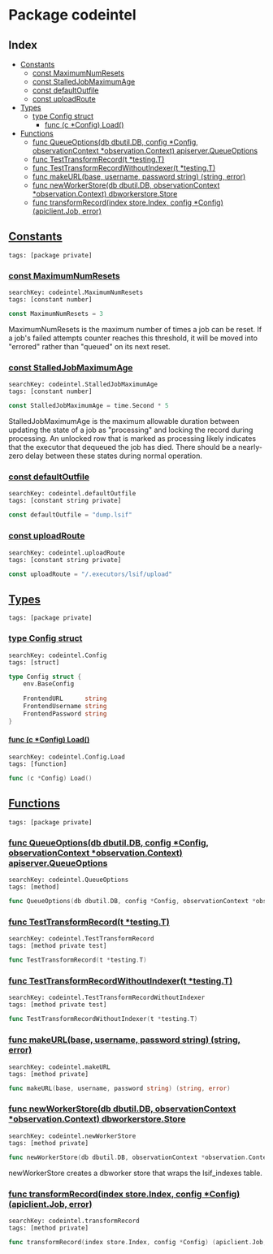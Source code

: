 # Package codeintel

## Index

* [Constants](#const)
    * [const MaximumNumResets](#MaximumNumResets)
    * [const StalledJobMaximumAge](#StalledJobMaximumAge)
    * [const defaultOutfile](#defaultOutfile)
    * [const uploadRoute](#uploadRoute)
* [Types](#type)
    * [type Config struct](#Config)
        * [func (c *Config) Load()](#Config.Load)
* [Functions](#func)
    * [func QueueOptions(db dbutil.DB, config *Config, observationContext *observation.Context) apiserver.QueueOptions](#QueueOptions)
    * [func TestTransformRecord(t *testing.T)](#TestTransformRecord)
    * [func TestTransformRecordWithoutIndexer(t *testing.T)](#TestTransformRecordWithoutIndexer)
    * [func makeURL(base, username, password string) (string, error)](#makeURL)
    * [func newWorkerStore(db dbutil.DB, observationContext *observation.Context) dbworkerstore.Store](#newWorkerStore)
    * [func transformRecord(index store.Index, config *Config) (apiclient.Job, error)](#transformRecord)


## <a id="const" href="#const">Constants</a>

```
tags: [package private]
```

### <a id="MaximumNumResets" href="#MaximumNumResets">const MaximumNumResets</a>

```
searchKey: codeintel.MaximumNumResets
tags: [constant number]
```

```Go
const MaximumNumResets = 3
```

MaximumNumResets is the maximum number of times a job can be reset. If a job's failed attempts counter reaches this threshold, it will be moved into "errored" rather than "queued" on its next reset. 

### <a id="StalledJobMaximumAge" href="#StalledJobMaximumAge">const StalledJobMaximumAge</a>

```
searchKey: codeintel.StalledJobMaximumAge
tags: [constant number]
```

```Go
const StalledJobMaximumAge = time.Second * 5
```

StalledJobMaximumAge is the maximum allowable duration between updating the state of a job as "processing" and locking the record during processing. An unlocked row that is marked as processing likely indicates that the executor that dequeued the job has died. There should be a nearly-zero delay between these states during normal operation. 

### <a id="defaultOutfile" href="#defaultOutfile">const defaultOutfile</a>

```
searchKey: codeintel.defaultOutfile
tags: [constant string private]
```

```Go
const defaultOutfile = "dump.lsif"
```

### <a id="uploadRoute" href="#uploadRoute">const uploadRoute</a>

```
searchKey: codeintel.uploadRoute
tags: [constant string private]
```

```Go
const uploadRoute = "/.executors/lsif/upload"
```

## <a id="type" href="#type">Types</a>

```
tags: [package private]
```

### <a id="Config" href="#Config">type Config struct</a>

```
searchKey: codeintel.Config
tags: [struct]
```

```Go
type Config struct {
	env.BaseConfig

	FrontendURL      string
	FrontendUsername string
	FrontendPassword string
}
```

#### <a id="Config.Load" href="#Config.Load">func (c *Config) Load()</a>

```
searchKey: codeintel.Config.Load
tags: [function]
```

```Go
func (c *Config) Load()
```

## <a id="func" href="#func">Functions</a>

```
tags: [package private]
```

### <a id="QueueOptions" href="#QueueOptions">func QueueOptions(db dbutil.DB, config *Config, observationContext *observation.Context) apiserver.QueueOptions</a>

```
searchKey: codeintel.QueueOptions
tags: [method]
```

```Go
func QueueOptions(db dbutil.DB, config *Config, observationContext *observation.Context) apiserver.QueueOptions
```

### <a id="TestTransformRecord" href="#TestTransformRecord">func TestTransformRecord(t *testing.T)</a>

```
searchKey: codeintel.TestTransformRecord
tags: [method private test]
```

```Go
func TestTransformRecord(t *testing.T)
```

### <a id="TestTransformRecordWithoutIndexer" href="#TestTransformRecordWithoutIndexer">func TestTransformRecordWithoutIndexer(t *testing.T)</a>

```
searchKey: codeintel.TestTransformRecordWithoutIndexer
tags: [method private test]
```

```Go
func TestTransformRecordWithoutIndexer(t *testing.T)
```

### <a id="makeURL" href="#makeURL">func makeURL(base, username, password string) (string, error)</a>

```
searchKey: codeintel.makeURL
tags: [method private]
```

```Go
func makeURL(base, username, password string) (string, error)
```

### <a id="newWorkerStore" href="#newWorkerStore">func newWorkerStore(db dbutil.DB, observationContext *observation.Context) dbworkerstore.Store</a>

```
searchKey: codeintel.newWorkerStore
tags: [method private]
```

```Go
func newWorkerStore(db dbutil.DB, observationContext *observation.Context) dbworkerstore.Store
```

newWorkerStore creates a dbworker store that wraps the lsif_indexes table. 

### <a id="transformRecord" href="#transformRecord">func transformRecord(index store.Index, config *Config) (apiclient.Job, error)</a>

```
searchKey: codeintel.transformRecord
tags: [method private]
```

```Go
func transformRecord(index store.Index, config *Config) (apiclient.Job, error)
```

